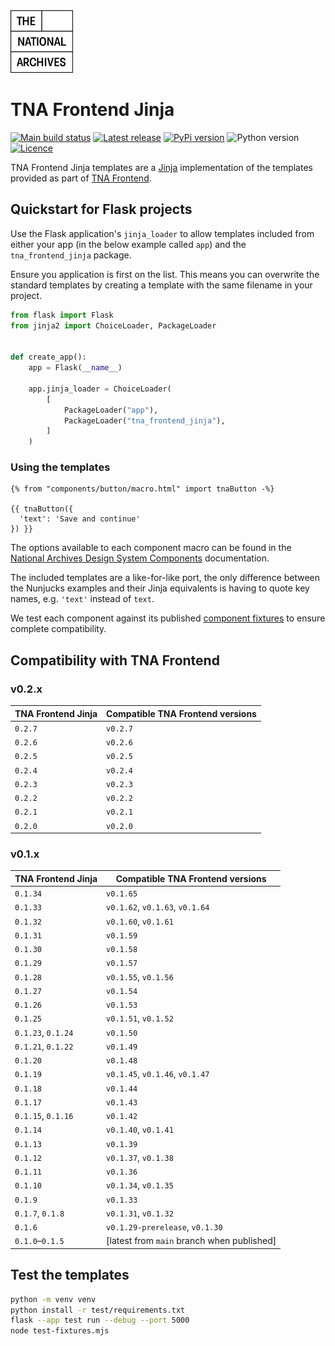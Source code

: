 <img src="https://raw.githubusercontent.com/nationalarchives/tna-frontend/main/src/nationalarchives/assets/images/tna-square-logo.svg" alt="The National Archives logo" title="The National Archives" width="100" />

# TNA Frontend Jinja

[![Main build status](https://img.shields.io/github/actions/workflow/status/nationalarchives/tna-frontend-jinja/ci.yml?style=flat-square&event=push&branch=main)](https://github.com/nationalarchives/tna-frontend-jinja/actions/workflows/ci.yml?query=branch%3Amain)
[![Latest release](https://img.shields.io/github/v/release/nationalarchives/tna-frontend-jinja?style=flat-square&logo=github&logoColor=white&sort=semver)](https://github.com/nationalarchives/tna-frontend-jinja/releases)
[![PyPi version](https://img.shields.io/pypi/v/tna-frontend-jinja?style=flat-square&logo=pypi&logoColor=white)](https://pypi.org/project/tna-frontend-jinja/)
![Python version](https://img.shields.io/pypi/pyversions/tna-frontend-jinja?style=flat-square&logo=python&logoColor=white)
[![Licence](https://img.shields.io/github/license/nationalarchives/tna-frontend-jinja?style=flat-square)](https://github.com/nationalarchives/tna-frontend-jinja/blob/main/LICENCE)

TNA Frontend Jinja templates are a [Jinja](https://jinja.palletsprojects.com/en/3.1.x/) implementation of the templates provided as part of [TNA Frontend](https://github.com/nationalarchives/tna-frontend).

## Quickstart for Flask projects

Use the Flask application's `jinja_loader` to allow templates included from either your app (in the below example called `app`) and the `tna_frontend_jinja` package.

Ensure you application is first on the list. This means you can overwrite the standard templates by creating a template with the same filename in your project.

```py
from flask import Flask
from jinja2 import ChoiceLoader, PackageLoader


def create_app():
    app = Flask(__name__)

    app.jinja_loader = ChoiceLoader(
        [
            PackageLoader("app"),
            PackageLoader("tna_frontend_jinja"),
        ]
    )
```

### Using the templates

```jinja
{% from "components/button/macro.html" import tnaButton -%}

{{ tnaButton({
  'text': 'Save and continue'
}) }}
```

The options available to each component macro can be found in the [National Archives Design System Components](https://nationalarchives.github.io/design-system/components/) documentation.

The included templates are a like-for-like port, the only difference between the Nunjucks examples and their Jinja equivalents is having to quote key names, e.g. `'text'` instead of `text`.

We test each component against its published [component fixtures](https://github.com/nationalarchives/tna-frontend/blob/main/src/nationalarchives/components/button/fixtures.json) to ensure complete compatibility.

## Compatibility with TNA Frontend

### v0.2.x

| TNA Frontend Jinja | Compatible TNA Frontend versions |
| ------------------ | -------------------------------- |
| `0.2.7`            | `v0.2.7`                         |
| `0.2.6`            | `v0.2.6`                         |
| `0.2.5`            | `v0.2.5`                         |
| `0.2.4`            | `v0.2.4`                         |
| `0.2.3`            | `v0.2.3`                         |
| `0.2.2`            | `v0.2.2`                         |
| `0.2.1`            | `v0.2.1`                         |
| `0.2.0`            | `v0.2.0`                         |

### v0.1.x

| TNA Frontend Jinja    | Compatible TNA Frontend versions           |
| --------------------- | ------------------------------------------ |
| `0.1.34`              | `v0.1.65`                                  |
| `0.1.33`              | `v0.1.62`, `v0.1.63`, `v0.1.64`            |
| `0.1.32`              | `v0.1.60`, `v0.1.61`                       |
| `0.1.31`              | `v0.1.59`                                  |
| `0.1.30`              | `v0.1.58`                                  |
| `0.1.29`              | `v0.1.57`                                  |
| `0.1.28`              | `v0.1.55`, `v0.1.56`                       |
| `0.1.27`              | `v0.1.54`                                  |
| `0.1.26`              | `v0.1.53`                                  |
| `0.1.25`              | `v0.1.51`, `v0.1.52`                       |
| `0.1.23`, `0.1.24`    | `v0.1.50`                                  |
| `0.1.21`, `0.1.22`    | `v0.1.49`                                  |
| `0.1.20`              | `v0.1.48`                                  |
| `0.1.19`              | `v0.1.45`, `v0.1.46`, `v0.1.47`            |
| `0.1.18`              | `v0.1.44`                                  |
| `0.1.17`              | `v0.1.43`                                  |
| `0.1.15`, `0.1.16`    | `v0.1.42`                                  |
| `0.1.14`              | `v0.1.40`, `v0.1.41`                       |
| `0.1.13`              | `v0.1.39`                                  |
| `0.1.12`              | `v0.1.37`, `v0.1.38`                       |
| `0.1.11`              | `v0.1.36`                                  |
| `0.1.10`              | `v0.1.34`, `v0.1.35`                       |
| `0.1.9`               | `v0.1.33`                                  |
| `0.1.7`, `0.1.8`      | `v0.1.31`, `v0.1.32`                       |
| `0.1.6`               | `v0.1.29-prerelease`, `v0.1.30`            |
| `0.1.0`&ndash;`0.1.5` | [latest from `main` branch when published] |

## Test the templates

```sh
python -m venv venv
python install -r test/requirements.txt
flask --app test run --debug --port 5000
node test-fixtures.mjs
```

